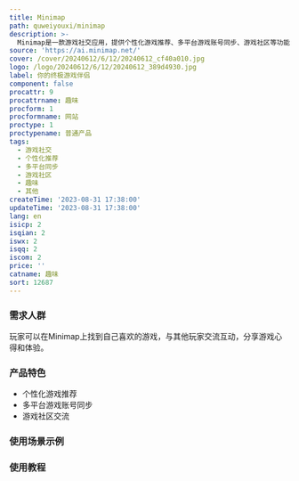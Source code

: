 ```yaml
---
title: Minimap
path: quweiyouxi/minimap
description: >-
  Minimap是一款游戏社交应用，提供个性化游戏推荐、多平台游戏账号同步、游戏社区等功能。用户可以在Minimap上找到自己喜欢的游戏，与其他玩家交流互动，分享游戏心得和体验。Minimap致力于为玩家提供更好的游戏体验。
source: 'https://ai.minimap.net/'
cover: /cover/20240612/6/12/20240612_cf40a010.jpg
logo: /logo/20240612/6/12/20240612_389d4930.jpg
label: 你的终极游戏伴侣
component: false
procattr: 9
procattrname: 趣味
procform: 1
procformname: 网站
proctype: 1
proctypename: 普通产品
tags:
  - 游戏社交
  - 个性化推荐
  - 多平台同步
  - 游戏社区
  - 趣味
  - 其他
createTime: '2023-08-31 17:38:00'
updateTime: '2023-08-31 17:38:00'
lang: en
isicp: 2
isqian: 2
iswx: 2
isqq: 2
iscom: 2
price: ''
catname: 趣味
sort: 12687
---
```




### 需求人群
玩家可以在Minimap上找到自己喜欢的游戏，与其他玩家交流互动，分享游戏心得和体验。

### 产品特色
- 个性化游戏推荐
- 多平台游戏账号同步
- 游戏社区交流

### 使用场景示例


### 使用教程


  
